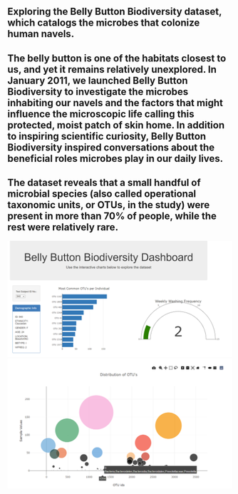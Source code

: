 ##  Exploring  the Belly Button Biodiversity dataset, which catalogs the microbes that colonize human navels.


## The belly button is one of the habitats closest to us, and yet it remains relatively unexplored. In January 2011, we launched Belly Button Biodiversity to investigate the microbes inhabiting our navels and the factors that might influence the microscopic life calling this protected, moist patch of skin home. In addition to inspiring scientific curiosity, Belly Button Biodiversity inspired conversations about the beneficial roles microbes play in our daily lives.

## The dataset reveals that a small handful of microbial species (also called operational taxonomic units, or OTUs, in the study) were present in more than 70% of people, while the rest were relatively rare.

<img src = "https://github.com/BanuNathan/Interactive-Visualizations/blob/main/StarterCode/static/js/data/Screenshot%20(84).png">
<img src = "https://github.com/BanuNathan/Interactive-Visualizations/blob/main/StarterCode/static/js/data/Screenshot%20(85).png">
